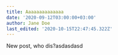 ```yaml
---
title: Aaaaaaaaaaaaaa
date: '2020-09-12T03:00:00+03:00'
author: Jane Doe
last_edited: '2020-10-15T22:47:45.322Z'
---
```

New post, who dis?asdasdasd![]()